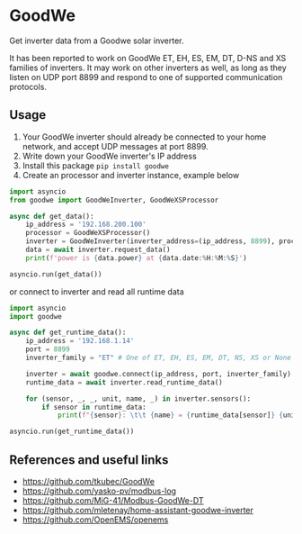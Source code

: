 # GoodWe
Get inverter data from a Goodwe solar inverter.

It has been reported to work on GoodWe ET, EH, ES, EM, DT, D-NS and XS families of inverters.
It may work on other inverters as well, as long as they listen on UDP port 8899 and respond to one of supported communication protocols.

## Usage
1. Your GoodWe inverter should already be connected to your home network, and accept UDP messages at port 8899.
2. Write down your GoodWe inverter's IP address
3. Install this package `pip install goodwe`
4. Create an processor and inverter instance, example below

```python
import asyncio
from goodwe import GoodWeInverter, GoodWeXSProcessor

async def get_data():
    ip_address = '192.168.200.100'
    processor = GoodWeXSProcessor()
    inverter = GoodWeInverter(inverter_address=(ip_address, 8899), processor=processor)
    data = await inverter.request_data()
    print(f'power is {data.power} at {data.date:%H:%M:%S}')

asyncio.run(get_data())
```
or connect to inverter and read all runtime data
```python
import asyncio
import goodwe

async def get_runtime_data():
    ip_address = '192.168.1.14'
    port = 8899
    inverter_family = "ET" # One of ET, EH, ES, EM, DT, NS, XS or None to detect family automatically

    inverter = await goodwe.connect(ip_address, port, inverter_family)
    runtime_data = await inverter.read_runtime_data()

    for (sensor, _, _, unit, name, _) in inverter.sensors():
        if sensor in runtime_data:
            print(f"{sensor}: \t\t {name} = {runtime_data[sensor]} {unit}")

asyncio.run(get_runtime_data())
```
## References and useful links

- https://github.com/tkubec/GoodWe
- https://github.com/yasko-pv/modbus-log
- https://github.com/MiG-41/Modbus-GoodWe-DT
- https://github.com/mletenay/home-assistant-goodwe-inverter
- https://github.com/OpenEMS/openems
